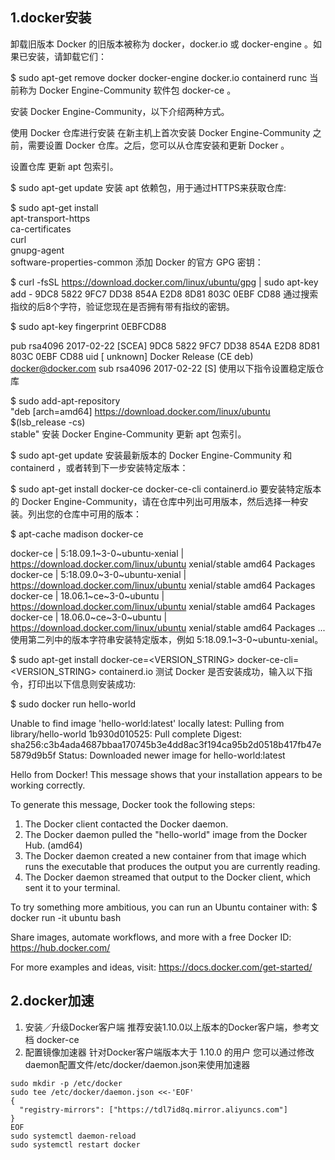 ## 1.docker安装
卸载旧版本
Docker 的旧版本被称为 docker，docker.io 或 docker-engine 。如果已安装，请卸载它们：

$ sudo apt-get remove docker docker-engine docker.io containerd runc
当前称为 Docker Engine-Community 软件包 docker-ce 。

安装 Docker Engine-Community，以下介绍两种方式。

使用 Docker 仓库进行安装
在新主机上首次安装 Docker Engine-Community 之前，需要设置 Docker 仓库。之后，您可以从仓库安装和更新 Docker 。

设置仓库
更新 apt 包索引。

$ sudo apt-get update
安装 apt 依赖包，用于通过HTTPS来获取仓库:

$ sudo apt-get install \
    apt-transport-https \
    ca-certificates \
    curl \
    gnupg-agent \
    software-properties-common
添加 Docker 的官方 GPG 密钥：

$ curl -fsSL https://download.docker.com/linux/ubuntu/gpg | sudo apt-key add -
9DC8 5822 9FC7 DD38 854A E2D8 8D81 803C 0EBF CD88 通过搜索指纹的后8个字符，验证您现在是否拥有带有指纹的密钥。

$ sudo apt-key fingerprint 0EBFCD88
   
pub   rsa4096 2017-02-22 [SCEA]
      9DC8 5822 9FC7 DD38 854A  E2D8 8D81 803C 0EBF CD88
uid           [ unknown] Docker Release (CE deb) <docker@docker.com>
sub   rsa4096 2017-02-22 [S]
使用以下指令设置稳定版仓库

$ sudo add-apt-repository \
   "deb [arch=amd64] https://download.docker.com/linux/ubuntu \
  $(lsb_release -cs) \
  stable"
安装 Docker Engine-Community
更新 apt 包索引。

$ sudo apt-get update
安装最新版本的 Docker Engine-Community 和 containerd ，或者转到下一步安装特定版本：

$ sudo apt-get install docker-ce docker-ce-cli containerd.io
要安装特定版本的 Docker Engine-Community，请在仓库中列出可用版本，然后选择一种安装。列出您的仓库中可用的版本：

$ apt-cache madison docker-ce

  docker-ce | 5:18.09.1~3-0~ubuntu-xenial | https://download.docker.com/linux/ubuntu  xenial/stable amd64 Packages
  docker-ce | 5:18.09.0~3-0~ubuntu-xenial | https://download.docker.com/linux/ubuntu  xenial/stable amd64 Packages
  docker-ce | 18.06.1~ce~3-0~ubuntu       | https://download.docker.com/linux/ubuntu  xenial/stable amd64 Packages
  docker-ce | 18.06.0~ce~3-0~ubuntu       | https://download.docker.com/linux/ubuntu  xenial/stable amd64 Packages
  ...
使用第二列中的版本字符串安装特定版本，例如 5:18.09.1~3-0~ubuntu-xenial。

$ sudo apt-get install docker-ce=<VERSION_STRING> docker-ce-cli=<VERSION_STRING> containerd.io
测试 Docker 是否安装成功，输入以下指令，打印出以下信息则安装成功:

$ sudo docker run hello-world

Unable to find image 'hello-world:latest' locally
latest: Pulling from library/hello-world
1b930d010525: Pull complete                                                                                                                                  Digest: sha256:c3b4ada4687bbaa170745b3e4dd8ac3f194ca95b2d0518b417fb47e5879d9b5f
Status: Downloaded newer image for hello-world:latest


Hello from Docker!
This message shows that your installation appears to be working correctly.


To generate this message, Docker took the following steps:
 1. The Docker client contacted the Docker daemon.
 2. The Docker daemon pulled the "hello-world" image from the Docker Hub.
    (amd64)
 3. The Docker daemon created a new container from that image which runs the
    executable that produces the output you are currently reading.
 4. The Docker daemon streamed that output to the Docker client, which sent it
    to your terminal.


To try something more ambitious, you can run an Ubuntu container with:
 $ docker run -it ubuntu bash


Share images, automate workflows, and more with a free Docker ID:
 https://hub.docker.com/


For more examples and ideas, visit:
 https://docs.docker.com/get-started/
## 2.docker加速
1. 安装／升级Docker客户端
推荐安装1.10.0以上版本的Docker客户端，参考文档 docker-ce
2. 配置镜像加速器
针对Docker客户端版本大于 1.10.0 的用户
您可以通过修改daemon配置文件/etc/docker/daemon.json来使用加速器
```
sudo mkdir -p /etc/docker
sudo tee /etc/docker/daemon.json <<-'EOF'
{
  "registry-mirrors": ["https://tdl7id8q.mirror.aliyuncs.com"]
}
EOF
sudo systemctl daemon-reload
sudo systemctl restart docker
```

